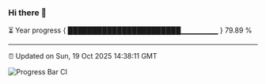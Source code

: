 ### Hi there 👋

⏳ Year progress { ███████████████████████▁▁▁▁▁▁▁ } 79.89 %

---

⏰ Updated on Sun, 19 Oct 2025 14:38:11 GMT

![Progress Bar CI](https://github.com/IshwaranRudhara/GIT-ACTION/workflows/Progress%20Bar%20CI/badge.svg)
